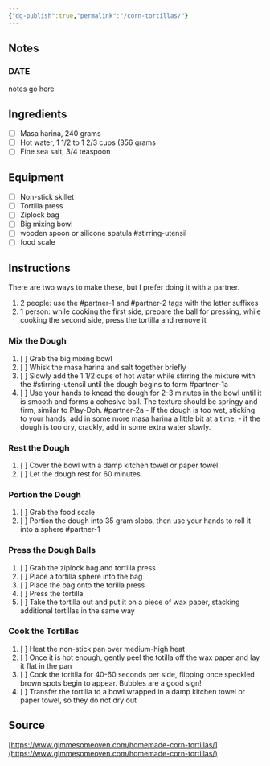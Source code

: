 ```yaml
---
{"dg-publish":true,"permalink":"/corn-tortillas/"}
---
```


## Notes
### DATE
notes go here
## Ingredients
- [ ] Masa harina, 240 grams
- [ ] Hot water, 1 1/2 to 1 2/3 cups (356 grams
- [ ] Fine sea salt, 3/4 teaspoon
## Equipment
- [ ] Non-stick skillet
- [ ] Tortilla press
- [ ] Ziplock bag
- [ ] Big mixing bowl
- [ ] wooden spoon or silicone spatula #stirring-utensil
- [ ] food scale
## Instructions
There are two ways to make these, but I prefer doing it with a partner.
1. 2 people: use the #partner-1 and #partner-2 tags with the letter suffixes
2. 1 person: while cooking the first side, prepare the ball for pressing, while cooking the second side, press the tortilla and remove it
### Mix the Dough
1. [ ] Grab the big mixing bowl
2. [ ] Whisk the masa harina and salt together briefly
3. [ ] Slowly add the 1 1/2 cups of hot water while stirring the mixture with the #stirring-utensil until the dough begins to form #partner-1a 
4. [ ] Use your hands to knead the dough for 2-3 minutes in the bowl until it is smooth and forms a cohesive ball. The texture should be springy and firm, similar to Play-Doh. #partner-2a
		- If the dough is too wet, sticking to your hands, add in some more masa harina a little bit at a time.
		- if the dough is too dry, crackly, add in some extra water slowly.
### Rest the Dough
1. [ ] Cover the bowl with a damp kitchen towel or paper towel.
2. [ ] Let the dough rest for 60 minutes.
### Portion the Dough
1. [ ] Grab the food scale
2. [ ] Portion the dough into 35 gram slobs, then use your hands to roll it into a sphere #partner-1 
### Press the Dough Balls
1. [ ] Grab the ziplock bag and tortilla press
2. [ ] Place a tortilla sphere into the bag
3. [ ] Place the bag onto the torilla press
4. [ ] Press the tortilla
5. [ ] Take the tortilla out and put it on a piece of wax paper, stacking additional tortillas in the same way
### Cook the Tortillas
1. [ ] Heat the non-stick pan over medium-high heat
2. [ ] Once it is hot enough, gently peel the totilla off the wax paper and lay it flat in the pan
3. [ ] Cook the toritlla for 40-60 seconds per side, flipping once speckled brown spots begin to appear. Bubbles are a good sign!
4. [ ] Transfer the tortilla to a bowl wrapped in a damp kitchen towel or paper towel, so they do not dry out
## Source
[https://www.gimmesomeoven.com/homemade-corn-tortillas/](https://www.gimmesomeoven.com/homemade-corn-tortillas/)
